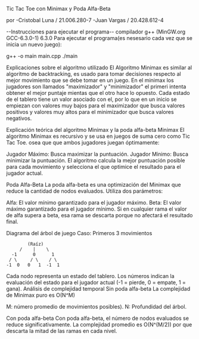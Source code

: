 Tic Tac Toe con Minimax y Poda Alfa-Beta

por -Cristobal Luna / 21.006.280-7
    -Juan Vargas / 20.428.612-4

--Instrucciones para ejecutar el programa--
compilador g++ (MinGW.org GCC-6.3.0-1) 6.3.0
Para ejecutar el programa(es nesesario cada vez que se inicia un nuevo juego):

g++ -o main main.cpp
./main

Explicaciones sobre el algoritmo utilizado
El Algoritmo Minimax es similar al algoritmo de backtracking, es usado para tomar decisiones respecto al mejor movimiento que se debe tomar en un juego. 
En el minimax los jugadores son llamados "maximizador" y "minimizador" el primeri intenta obtener el mejor puntaje mientas que el otro hace lo opuesto. 
Cada estado de el tablero tiene un valor asociado con el, por lo que en un inicio se empiezan con valores muy bajos para el maximizador que busca valores positivos y 
valores muy altos para el minimizador que busca valores negativos.

Explicación teórica del algoritmo Minimax y la poda alfa-beta
Minimax
El algoritmo Minimax es recursivo y se usa en juegos de suma cero como Tic Tac Toe. osea que que ambos jugadores juegan óptimamente:

Jugador Máximo: Busca maximizar la puntuación.
Jugador Mínimo: Busca minimizar la puntuación.
El algoritmo calcula la mejor puntuación posible para cada movimiento y selecciona el que optimice el resultado para el jugador actual.

Poda Alfa-Beta
La poda alfa-beta es una optimización del Minimax que reduce la cantidad de nodos evaluados. Utiliza dos parámetros:

Alfa: El valor mínimo garantizado para el jugador máximo.
Beta: El valor máximo garantizado para el jugador mínimo.
Si en cualquier rama el valor de alfa supera a beta, esa rama se descarta porque no afectará el resultado final.

Diagrama del árbol de juego
Caso: Primeros 3 movimientos

            (Raíz)
         /    |    \
      -1      0      1
     / \     / \    / \
    -1  0   0   1  -1  1


Cada nodo representa un estado del tablero.
Los números indican la evaluación del estado para el jugador actual (-1 = pierde, 0 = empate, 1 = gana).
Análisis de complejidad temporal
Sin poda alfa-beta
La complejidad de Minimax puro es 
O(N^M)

M: número promedio de movimientos posibles).
N: Profundidad del árbol.

Con poda alfa-beta
Con poda alfa-beta, el número de nodos evaluados se reduce significativamente. La complejidad promedio es 
O(N^(M/2))
por que descarta la mitad de las ramas en cada nivel.
